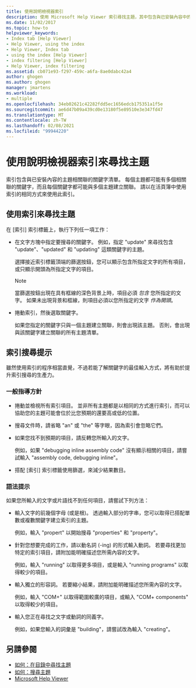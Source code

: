 ```yaml
---
title: 使用說明檢視器索引
description: 使用 Microsoft Help Viewer 索引尋找主題，其中包含與已安裝內容中的主題相關聯的關鍵字清單。
ms.date: 11/02/2017
ms.topic: how-to
helpviewer_keywords:
- Index tab [Help Viewer]
- Help Viewer, using the index
- Help Viewer, Index tab
- using the index [Help Viewer]
- index filtering [Help Viewer]
- Help Viewer, index filtering
ms.assetid: cb071e93-f297-459c-a6fa-8ae0dabc42a4
author: ghogen
ms.author: ghogen
manager: jmartens
ms.workload:
- multiple
ms.openlocfilehash: 34eb02621c42282fdd5ec1656edcb175351a1f5e
ms.sourcegitcommit: ae6d47b09a439cd0e13180f5e89510e3e347fd47
ms.translationtype: MT
ms.contentlocale: zh-TW
ms.lasthandoff: 02/08/2021
ms.locfileid: "99944220"
---
```

# <a name="find-topics-by-using-the-help-viewer-index"></a>使用說明檢視器索引來尋找主題

索引包含與已安裝內容的主題相關聯的關鍵字清單。 每個主題都可能有多個相關聯的關鍵字，而且每個關鍵字都可能與多個主題建立關聯。 請以在活頁簿中使用索引的相同方式來使用此索引。

## <a name="to-find-a-topic-by-using-the-index"></a>使用索引來尋找主題

在 [索引] 索引標籤上，執行下列任一項工作：

- 在文字方塊中指定要搜尋的關鍵字。 例如，指定 "update" 來尋找包含 "update"、"updated" 和 "updating" 這類關鍵字的主題。

    選擇接近索引標籤頂端的篩選按鈕，您可以顯示包含所指定文字的所有項目，或只顯示開頭為所指定文字的項目。

    > [!NOTE]
    > 當篩選按鈕出現在具有框線的深色背景上時，項目必須 _包含_ 您所指定的文字。 如果未出現背景和框線，則項目必須以您所指定的文字 _作為開頭_。

- 捲動索引，然後選取關鍵字。

    如果您指定的關鍵字只與一個主題建立關聯，則會出現該主題。 否則，會出現與該關鍵字建立關聯的所有主題清單。

## <a name="index-search-tips"></a>索引搜尋提示

雖然使用索引的程序相當直覺，不過若能了解關鍵字的最佳輸入方式，將有助於提升索引搜尋的生產力。

### <a name="general-guidelines"></a>一般指導方針

- 捲動並檢視所有索引項目。 並非所有主題都是以相同的方式進行索引，而可以協助您的主題可能會位於比您預期的還要高或低的位置。

- 搜尋文件時，請省略 "an" 或 "the" 等字眼，因為索引會忽略它們。

- 如果您找不到預期的項目，請反轉您所輸入的文字。

    例如，如果 "debugging inline assembly code" 沒有顯示相關的項目，請嘗試輸入 "assembly code, debugging inline"。

- 搭配 [索引] 索引標籤使用篩選，來減少結果數目。

### <a name="syntax-tips"></a>語法提示

如果您所輸入的文字或片語找不到任何項目，請嘗試下列方法：

- 輸入文字的前幾個字母 (或是根)。 透過輸入部分的字串，您可以取得已搭配單數或複數關鍵字建立索引的主題。

    例如，輸入 "propert" 以開始搜尋 "properties" 和 "property"。

- 針對您想要完成的工作，請以動名詞 (-ing) 的形式輸入動詞。 若要尋找更加特定的索引項目，請附加能明確描述您所需內容的文字。

    例如，輸入 "running" 以取得更多項目，或是輸入 "running programs" 以取得較少的項目。

- 輸入獨立的形容詞。 若要縮小結果，請附加能明確描述您所需內容的文字。

    例如，輸入 "COM+" 以取得範圍較廣的項目，或輸入 "COM+ components" 以取得較少的項目。

- 輸入您正在尋找之文字或動詞的同義字。

    例如，如果您輸入的詞彙是 "building"，請嘗試改為輸入 "creating"。

## <a name="see-also"></a>另請參閱

- [如何：在目錄中尋找主題](../help-viewer/find-topics-toc.md)
- [如何：搜尋主題](../help-viewer/find-topics.md)
- [Microsoft Help Viewer](../help-viewer/overview.md)